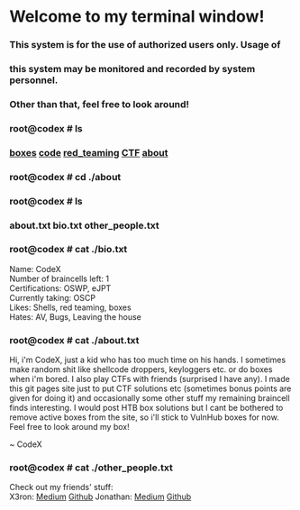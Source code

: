 # Welcome to my terminal window!                                                               
###  This system is for the use of authorized users only.  Usage of   
###  this system may be monitored and recorded by system personnel.                                                                   
###           Other than that, feel free to look around!  
### root@codex # ls
### [boxes](./boxes.md) [code](./code.md) [red_teaming](./red_teaming.md) [CTF](./ctf.md) [about](./about.md)
### root@codex # cd ./about
### root@codex # ls
### about.txt bio.txt other_people.txt
### root@codex # cat ./bio.txt

Name: CodeX  
Number of braincells left: 1  
Certifications: OSWP, eJPT  
Currently taking: OSCP  
Likes: Shells, red teaming, boxes  
Hates: AV, Bugs, Leaving the house  

### root@codex # cat ./about.txt
Hi, i'm CodeX, just a kid who has too much time on his hands. I sometimes make random shit like shellcode droppers, keyloggers etc. or do boxes when i'm bored. I also play CTFs
with friends (surprised I have any). I made this git pages site just to put CTF solutions etc (sometimes bonus points are given for doing it) and occasionally some other
stuff my remaining braincell finds interesting. I would post HTB box solutions but I cant be bothered to remove active boxes from the site, so i'll stick to VulnHub boxes
for now. Feel free to look around my box!

~ CodeX
### root@codex # cat ./other_people.txt
Check out my friends' stuff:  
X3ron: [Medium](https://medium.com/@X3ron) [Github](https://github.com/incursi0n)
Jonathan: [Medium](https://medium.com/@jonoans) [Github](https://github.com/Jonoans)



